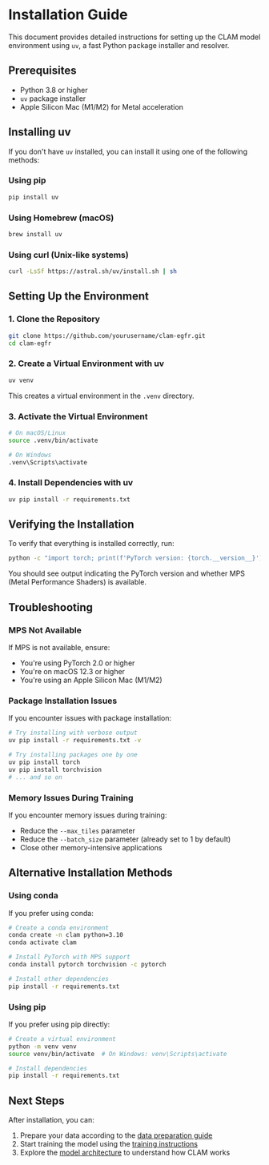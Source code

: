 # Installation Guide

This document provides detailed instructions for setting up the CLAM model environment using `uv`, a fast Python package installer and resolver.

## Prerequisites

- Python 3.8 or higher
- `uv` package installer
- Apple Silicon Mac (M1/M2) for Metal acceleration

## Installing uv

If you don't have `uv` installed, you can install it using one of the following methods:

### Using pip

```bash
pip install uv
```

### Using Homebrew (macOS)

```bash
brew install uv
```

### Using curl (Unix-like systems)

```bash
curl -LsSf https://astral.sh/uv/install.sh | sh
```

## Setting Up the Environment

### 1. Clone the Repository

```bash
git clone https://github.com/yourusername/clam-egfr.git
cd clam-egfr
```

### 2. Create a Virtual Environment with uv

```bash
uv venv
```

This creates a virtual environment in the `.venv` directory.

### 3. Activate the Virtual Environment

```bash
# On macOS/Linux
source .venv/bin/activate

# On Windows
.venv\Scripts\activate
```

### 4. Install Dependencies with uv

```bash
uv pip install -r requirements.txt
```

## Verifying the Installation

To verify that everything is installed correctly, run:

```bash
python -c "import torch; print(f'PyTorch version: {torch.__version__}'); print(f'MPS available: {torch.backends.mps.is_available()}')"
```

You should see output indicating the PyTorch version and whether MPS (Metal Performance Shaders) is available.

## Troubleshooting

### MPS Not Available

If MPS is not available, ensure:
- You're using PyTorch 2.0 or higher
- You're on macOS 12.3 or higher
- You're using an Apple Silicon Mac (M1/M2)

### Package Installation Issues

If you encounter issues with package installation:

```bash
# Try installing with verbose output
uv pip install -r requirements.txt -v

# Try installing packages one by one
uv pip install torch
uv pip install torchvision
# ... and so on
```

### Memory Issues During Training

If you encounter memory issues during training:
- Reduce the `--max_tiles` parameter
- Reduce the `--batch_size` parameter (already set to 1 by default)
- Close other memory-intensive applications

## Alternative Installation Methods

### Using conda

If you prefer using conda:

```bash
# Create a conda environment
conda create -n clam python=3.10
conda activate clam

# Install PyTorch with MPS support
conda install pytorch torchvision -c pytorch

# Install other dependencies
pip install -r requirements.txt
```

### Using pip

If you prefer using pip directly:

```bash
# Create a virtual environment
python -m venv venv
source venv/bin/activate  # On Windows: venv\Scripts\activate

# Install dependencies
pip install -r requirements.txt
```

## Next Steps

After installation, you can:

1. Prepare your data according to the [data preparation guide](training.md#data-preparation)
2. Start training the model using the [training instructions](training.md#training-process)
3. Explore the [model architecture](model_architecture.md) to understand how CLAM works 